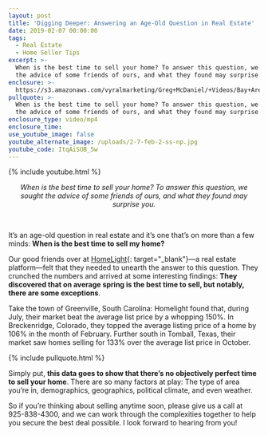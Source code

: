 ```yaml
---
layout: post
title: 'Digging Deeper: Answering an Age-Old Question in Real Estate'
date: 2019-02-07 00:00:00
tags:
  - Real Estate
  - Home Seller Tips
excerpt: >-
  When is the best time to sell your home? To answer this question, we sought
  the advice of some friends of ours, and what they found may surprise you.
enclosure: >-
  https://s3.amazonaws.com/vyralmarketing/Greg+McDaniel/+Videos/Bay+Area+Real+Estate+Agent+-+Digging+Deeper-+Answering+an+Age-Old+Question+in+Real+Estate.mp4
pullquote: >-
  When is the best time to sell your home? To answer this question, we sought
  the advice of some friends of ours, and what they found may surprise you.
enclosure_type: video/mp4
enclosure_time:
use_youtube_image: false
youtube_alternate_image: /uploads/2-7-feb-2-ss-np.jpg
youtube_code: ItqAiSUB_5w
---
```


{% include youtube.html %}

<center><em>When is the best time to sell your home? To answer this question, we sought the advice of some friends of ours, and what they found may surprise you.</em></center>

&nbsp;

It’s an age-old question in real estate and it’s one that’s on more than a few minds: **When is the best time to sell my home?**

Our good friends over at [HomeLight](https://www.homelight.com/){: target="_blank"}—a real estate platform—felt that they needed to unearth the answer to this question. They crunched the numbers and arrived at some interesting findings: **They discovered that on average spring is the best time to sell, but notably, there are some exceptions**.

Take the town of Greenville, South Carolina: Homelight found that, during July, their market beat the average list price by a whopping 150%. In Breckenridge, Colorado, they topped the average listing price of a home by 106% in the month of February. Further south in Tomball, Texas, their market saw homes selling for 133% over the average list price in October.

{% include pullquote.html %}

Simply put, **this data goes to show that there’s no objectively perfect time to sell your home**. There are so many factors at play: The type of area you’re in, demographics, geographics, political climate, and even weather.

So if you’re thinking about selling anytime soon, please give us a call at 925-838-4300, and we can work through the complexities together to help you secure the best deal possible. I look forward to hearing from you!